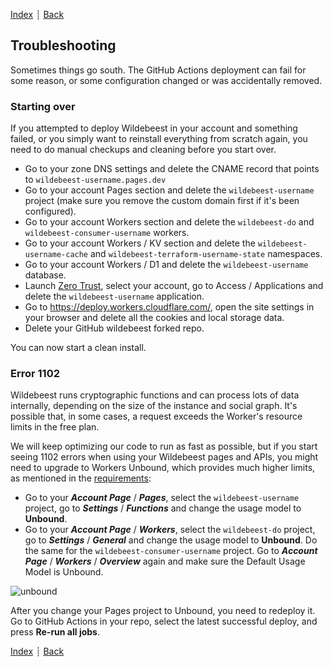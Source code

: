 [Index](../README.md) ┊ [Back](other-services.md)

## Troubleshooting

Sometimes things go south. The GitHub Actions deployment can fail for some reason, or some configuration changed or was accidentally removed.

### Starting over

If you attempted to deploy Wildebeest in your account and something failed, or you simply want to reinstall everything from scratch again, you need to do manual checkups and cleaning before you start over.

- Go to your zone DNS settings and delete the CNAME record that points to `wildebeest-username.pages.dev`
- Go to your account Pages section and delete the `wildebeest-username` project (make sure you remove the custom domain first if it's been configured).
- Go to your account Workers section and delete the `wildebeest-do` and `wildebeest-consumer-username` workers.
- Go to your account Workers / KV section and delete the `wildebeest-username-cache` and `wildebeest-terraform-username-state` namespaces.
- Go to your account Workers / D1 and delete the `wildebeest-username` database.
- Launch [Zero Trust](https://one.dash.cloudflare.com/), select your account, go to Access / Applications and delete the `wildebeest-username` application.
- Go to https://deploy.workers.cloudflare.com/, open the site settings in your browser and delete all the cookies and local storage data.
- Delete your GitHub wildebeest forked repo.

You can now start a clean install.

### Error 1102

Wildebeest runs cryptographic functions and can process lots of data internally, depending on the size of the instance and social graph. It's possible that, in some cases, a request exceeds the Worker's resource limits in the free plan.

We will keep optimizing our code to run as fast as possible, but if you start seeing 1102 errors when using your Wildebeest pages and APIs, you might need to upgrade to Workers Unbound, which provides much higher limits, as mentioned in the [requirements](requirements.md):

- Go to your **_Account Page_** / **_Pages_**, select the `wildebeest-username` project, go to **_Settings_** / **_Functions_** and change the usage model to **Unbound**.
- Go to your **_Account Page_** / **_Workers_**, select the `wildebeest-do` project, go to **_Settings_** / **_General_** and change the usage model to **Unbound**. Do the same for the `wildebeest-consumer-username` project. Go to **_Account Page_** / **_Workers_** / **_Overview_** again and make sure the Default Usage Model is Unbound.

![unbound](https://imagedelivery.net/NkfPDviynOyTAOI79ar_GQ/45de3429-d01a-4cfc-2ffc-819ac4f51900/public)

After you change your Pages project to Unbound, you need to redeploy it. Go to GitHub Actions in your repo, select the latest successful deploy, and press **Re-run all jobs**.

[Index](../README.md) ┊ [Back](other-services.md)
